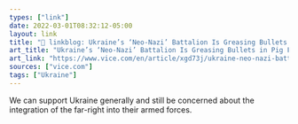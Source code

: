 ```yaml
---
types: ["link"]
date: 2022-03-01T08:32:12-05:00
layout: link
title: "🔗 linkblog: Ukraine’s ‘Neo-Nazi’ Battalion Is Greasing Bullets in Pig Fat for Russia’s Muslim Soldiers'"
art_title: "Ukraine’s ‘Neo-Nazi’ Battalion Is Greasing Bullets in Pig Fat for Russia’s Muslim Soldiers"
art_link: "https://www.vice.com/en/article/xgd73j/ukraine-neo-nazi-battalion-azov-bullets-pig-fat-chechen-russia"
sources: ["vice.com"]
tags: ["Ukraine"]
---
```

We can support Ukraine generally and still be concerned about the integration of the far-right into their armed forces.

